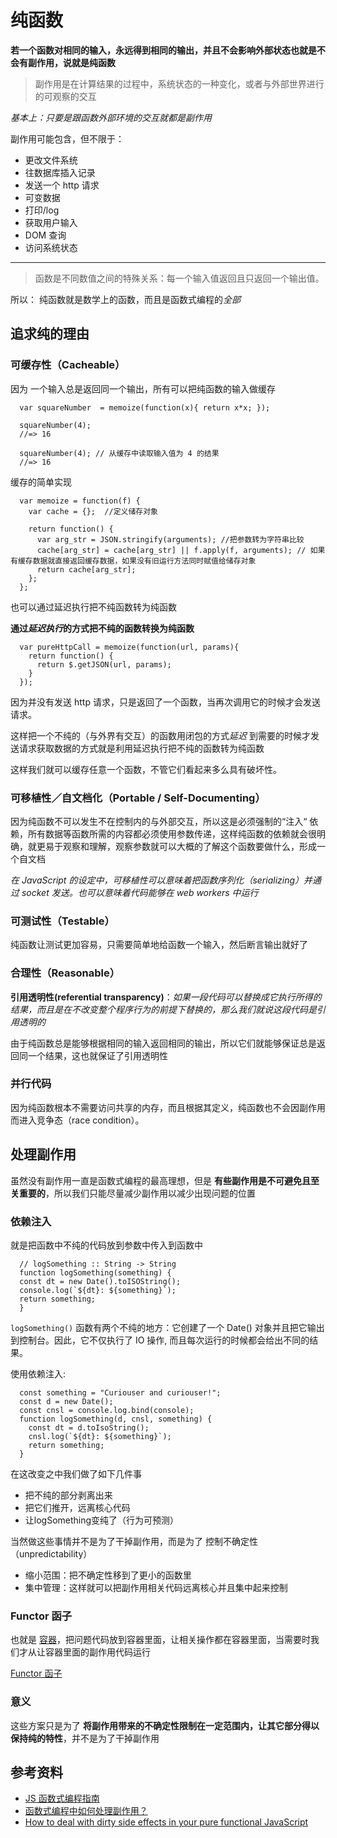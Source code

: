 # 纯函数

**若一个函数对相同的输入，永远得到相同的输出，并且不会影响外部状态也就是不会有副作用，说就是纯函数**

> 副作用是在计算结果的过程中，系统状态的一种变化，或者与外部世界进行的可观察的交互

*基本上：只要是跟函数外部环境的交互就都是副作用*

副作用可能包含，但不限于：

- 更改文件系统
- 往数据库插入记录
- 发送一个 http 请求
- 可变数据
- 打印/log
- 获取用户输入
- DOM 查询
- 访问系统状态
****
> 函数是不同数值之间的特殊关系：每一个输入值返回且只返回一个输出值。

所以： 纯函数就是数学上的函数，而且是函数式编程的*全部*

## 追求纯的理由

### 可缓存性（Cacheable）
因为 一个输入总是返回同一个输出，所有可以把纯函数的输入做缓存

      var squareNumber  = memoize(function(x){ return x*x; });

      squareNumber(4);
      //=> 16

      squareNumber(4); // 从缓存中读取输入值为 4 的结果
      //=> 16

缓存的简单实现

      var memoize = function(f) {
        var cache = {};  //定义储存对象

        return function() {
          var arg_str = JSON.stringify(arguments); //把参数转为字符串比较
          cache[arg_str] = cache[arg_str] || f.apply(f, arguments); // 如果有缓存数据就直接返回缓存数据，如果没有旧运行方法同时赋值给储存对象
          return cache[arg_str];
        };
      };
      
也可以通过延迟执行把不纯函数转为纯函数

**通过*延迟执行*的方式把不纯的函数转换为纯函数**

      var pureHttpCall = memoize(function(url, params){
        return function() { 
          return $.getJSON(url, params); 
        }
      });

因为并没有发送 http 请求，只是返回了一个函数，当再次调用它的时候才会发送请求。

这样把一个不纯的（与外界有交互）的函数用闭包的方式*延迟* 到需要的时候才发送请求获取数据的方式就是利用延迟执行把不纯的函数转为纯函数

这样我们就可以缓存任意一个函数，不管它们看起来多么具有破坏性。

### 可移植性／自文档化（Portable / Self-Documenting）

因为纯函数不可以发生不在控制内的与外部交互，所以这是必须强制的“注入“ 依赖，所有数据等函数所需的内容都必须使用参数传递，这样纯函数的依赖就会很明确，就更易于观察和理解，观察参数就可以大概的了解这个函数要做什么，形成一个自文档

*在 JavaScript 的设定中，可移植性可以意味着把函数序列化（serializing）并通过 socket 发送。也可以意味着代码能够在 web workers 中运行*
### 可测试性（Testable）
纯函数让测试更加容易，只需要简单地给函数一个输入，然后断言输出就好了

### 合理性（Reasonable）

**引用透明性(referential transparency)**：*如果一段代码可以替换成它执行所得的结果，而且是在不改变整个程序行为的前提下替换的，那么我们就说这段代码是引用透明的*

由于纯函数总是能够根据相同的输入返回相同的输出，所以它们就能够保证总是返回同一个结果，这也就保证了引用透明性

### 并行代码

因为纯函数根本不需要访问共享的内存，而且根据其定义，纯函数也不会因副作用而进入竞争态（race condition）。

## 处理副作用
虽然没有副作用一直是函数式编程的最高理想，但是 **有些副作用是不可避免且至关重要的**，所以我们只能尽量减少副作用以减少出现问题的位置

### 依赖注入

就是把函数中不纯的代码放到参数中传入到函数中

      // logSomething :: String -> String
      function logSomething(something) {
      const dt = new Date().toISOString();
      console.log(`${dt}: ${something}`);
      return something;
      }

`logSomething()` 函数有两个不纯的地方：它创建了一个 Date() 对象并且把它输出到控制台。因此，它不仅执行了 IO 操作, 而且每次运行的时候都会给出不同的结果。

使用依赖注入:

      const something = "Curiouser and curiouser!";
      const d = new Date();
      const cnsl = console.log.bind(console);
      function logSomething(d, cnsl, something) {
        const dt = d.toIsoString();
        cnsl.log(`${dt}: ${something}`);
        return something;
      }

在这改变之中我们做了如下几件事
* 把不纯的部分剥离出来
* 把它们推开，远离核心代码
* 让logSomething变纯了（行为可预测）

当然做这些事情并不是为了干掉副作用，而是为了 控制不确定性（unpredictability）
* 缩小范围：把不确定性移到了更小的函数里
* 集中管理：这样就可以把副作用相关代码远离核心并且集中起来控制

### Functor 函子
也就是 [容器](https://github.com/llh911001/mostly-adequate-guide-chinese/blob/master/ch8.md)，把问题代码放到容器里面，让相关操作都在容器里面，当需要时我们才从让容器里面的副作用代码运行

[Functor 函子](https://github.com/llh911001/mostly-adequate-guide-chinese/blob/master/ch8.md)

### 意义
这些方案只是为了 **将副作用带来的不确定性限制在一定范围内，让其它部分得以保持纯的特性**，并不是为了干掉副作用

## 参考资料
* [JS 函数式编程指南](https://www.gitbook.com/book/llh911001/mostly-adequate-guide-chinese/details)
* [函数式编程中如何处理副作用？](http://www.ayqy.net/blog/%E5%87%BD%E6%95%B0%E5%BC%8F%E7%BC%96%E7%A8%8B%E4%B8%AD%E5%A6%82%E4%BD%95%E5%A4%84%E7%90%86%E5%89%AF%E4%BD%9C%E7%94%A8%EF%BC%9F/)
* [How to deal with dirty side effects in your pure functional JavaScript](https://jrsinclair.com/articles/2018/how-to-deal-with-dirty-side-effects-in-your-pure-functional-javascript/)